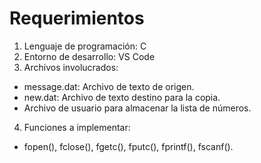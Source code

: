 # Requerimientos
1.	Lenguaje de programación: C
2.	Entorno de desarrollo: VS Code 
3.	Archivos involucrados:
- message.dat: Archivo de texto de origen.
- new.dat: Archivo de texto destino para la copia.
- Archivo de usuario para almacenar la lista de números.
4.	Funciones a implementar:
- fopen(), fclose(), fgetc(), fputc(), fprintf(), fscanf().
